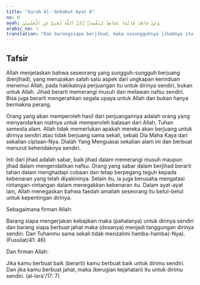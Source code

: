 ```yaml
---
title: "Surah Al-'Ankabut Ayat 6"
no: 6
ayah: وَمَنْ جَاهَدَ فَاِنَّمَا يُجَاهِدُ لِنَفْسِهٖ ۗاِنَّ اللّٰهَ لَغَنِيٌّ عَنِ الْعٰلَمِيْنَ 
arabic_no: ٦
translation: "Dan barangsiapa berjihad, maka sesungguhnya jihadnya itu untuk dirinya sendiri. Sungguh, Allah Mahakaya (tidak memerlukan sesuatu) dari seluruh alam."
---
```


## Tafsir

Allah menjelaskan bahwa seseorang yang sungguh-sungguh berjuang (berjihad), yang merupakan salah satu aspek dari ungkapan kerinduan menemui Allah, pada hakikatnya perjuangan itu untuk dirinya sendiri, bukan untuk Allah. Jihad berarti memerangi musuh dan melawan nafsu sendiri. Bisa juga berarti mengerahkan segala upaya untuk Allah dan bukan hanya bermakna perang. 

Orang yang akan memperoleh hasil dari perjuangannya adalah orang yang menyandarkan niatnya untuk memperoleh balasan dari Allah, Tuhan semesta alam. Allah tidak memerlukan apakah mereka akan berjuang untuk dirinya sendiri atau tidak berjuang sama sekali, sebab Dia Maha Kaya dari sekalian ciptaan-Nya. Dialah Yang Menguasai sekalian alam ini dan berbuat menurut kehendaknya sendiri. 

Inti dari jihad adalah sabar, baik jihad dalam memerangi musuh maupun jihad dalam mengendalikan nafsu. Orang yang sabar dalam berjihad berarti tahan dalam menghadapi cobaan dan tetap berpegang teguh kepada kebenaran yang telah diyakininya. Selain itu, ia juga berusaha mengatasi rintangan-rintangan dalam menegakkan kebenaran itu. Dalam ayat-ayat lain, Allah menegaskan bahwa faedah amaliah seseorang itu betul-betul untuk kepentingan dirinya.

Sebagaimana firman Allah:

Barang siapa mengerjakan kebajikan maka (pahalanya) untuk dirinya sendiri dan barang siapa berbuat jahat maka (dosanya) menjadi tanggungan dirinya sendiri. Dan Tuhanmu sama sekali tidak menzalimi hamba-hamba(-Nya). (Fussilat/41: 46) 

Dan firman Allah:

Jika kamu berbuat baik (berarti) kamu berbuat baik untuk dirimu sendiri. Dan jika kamu berbuat jahat, maka (kerugian kejahatan) itu untuk dirimu sendiri. (al-Isra'/17: 7)